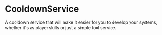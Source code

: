 # CooldownService
 A cooldown service that will make it easier for you to develop your systems, whether it's as player skills or just a simple tool service.
